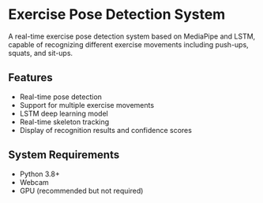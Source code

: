 # Exercise Pose Detection System

A real-time exercise pose detection system based on MediaPipe and LSTM, capable of recognizing different exercise movements including push-ups, squats, and sit-ups.

## Features

- Real-time pose detection
- Support for multiple exercise movements
- LSTM deep learning model
- Real-time skeleton tracking
- Display of recognition results and confidence scores

## System Requirements

- Python 3.8+
- Webcam
- GPU (recommended but not required)
